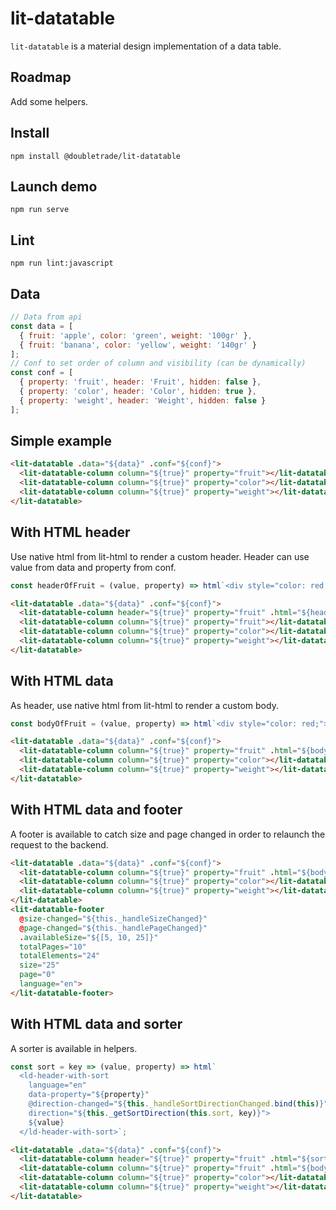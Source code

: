 # lit-datatable

`lit-datatable` is a material design implementation of a data table.


## Roadmap
Add some helpers.

## Install
```
npm install @doubletrade/lit-datatable
```

## Launch demo
```
npm run serve
```

## Lint
```
npm run lint:javascript
```

## Data
```js
// Data from api
const data = [
  { fruit: 'apple', color: 'green', weight: '100gr' },
  { fruit: 'banana', color: 'yellow', weight: '140gr' }
];
// Conf to set order of column and visibility (can be dynamically)
const conf = [
  { property: 'fruit', header: 'Fruit', hidden: false },
  { property: 'color', header: 'Color', hidden: true },
  { property: 'weight', header: 'Weight', hidden: false }
];
```

## Simple example
```html
<lit-datatable .data="${data}" .conf="${conf}">
  <lit-datatable-column column="${true}" property="fruit"></lit-datatable-column>
  <lit-datatable-column column="${true}" property="color"></lit-datatable-column>
  <lit-datatable-column column="${true}" property="weight"></lit-datatable-column>
</lit-datatable>
```
## With HTML header
Use native html from lit-html to render a custom header.
Header can use value from data and property from conf.
```js
const headerOfFruit = (value, property) => html`<div style="color: red;">${value}</div>`;
```
```html
<lit-datatable .data="${data}" .conf="${conf}">
  <lit-datatable-column header="${true}" property="fruit" .html="${headerOfFruit}"></lit-datatable-column>
  <lit-datatable-column column="${true}" property="fruit"></lit-datatable-column>
  <lit-datatable-column column="${true}" property="color"></lit-datatable-column>
  <lit-datatable-column column="${true}" property="weight"></lit-datatable-column>
</lit-datatable>
```
## With HTML data
As header, use native html from lit-html to render a custom body.
```js
const bodyOfFruit = (value, property) => html`<div style="color: red;">${value}</div>`;
```
```html
<lit-datatable .data="${data}" .conf="${conf}">
  <lit-datatable-column column="${true}" property="fruit" .html="${bodyOfFruit}"></lit-datatable-column>
  <lit-datatable-column column="${true}" property="color"></lit-datatable-column>
  <lit-datatable-column column="${true}" property="weight"></lit-datatable-column>
</lit-datatable>
```
## With HTML data and footer
A footer is available to catch size and page changed in order to relaunch the request to the backend.
```html
<lit-datatable .data="${data}" .conf="${conf}">
  <lit-datatable-column column="${true}" property="fruit" .html="${bodyOfFruit}"></lit-datatable-column>
  <lit-datatable-column column="${true}" property="color"></lit-datatable-column>
  <lit-datatable-column column="${true}" property="weight"></lit-datatable-column>
</lit-datatable>
<lit-datatable-footer
  @size-changed="${this._handleSizeChanged}"
  @page-changed="${this._handlePageChanged}"
  .availableSize="${[5, 10, 25]}"
  totalPages="10"
  totalElements="24"
  size="25"
  page="0"
  language="en">
</lit-datatable-footer>
```
## With HTML data and sorter
A sorter is available in helpers.
```js
const sort = key => (value, property) => html`
  <ld-header-with-sort
    language="en"
    data-property="${property}"
    @direction-changed="${this._handleSortDirectionChanged.bind(this)}"
    direction="${this._getSortDirection(this.sort, key)}">
    ${value}
  </ld-header-with-sort>`;
```
```html
<lit-datatable .data="${data}" .conf="${conf}">
  <lit-datatable-column header="${true}" property="fruit" .html="${sort}"></lit-datatable-column>
  <lit-datatable-column column="${true}" property="fruit" .html="${bodyOfFruit}"></lit-datatable-column>
  <lit-datatable-column column="${true}" property="color"></lit-datatable-column>
  <lit-datatable-column column="${true}" property="weight"></lit-datatable-column>
</lit-datatable>
```
